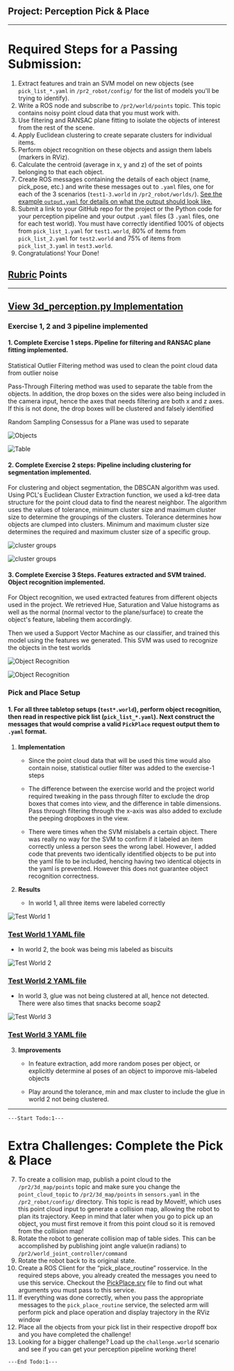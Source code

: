 ## Project: Perception Pick & Place

---

# Required Steps for a Passing Submission:
1. Extract features and train an SVM model on new objects (see `pick_list_*.yaml` in `/pr2_robot/config/` for the list of models you'll be trying to identify). 
2. Write a ROS node and subscribe to `/pr2/world/points` topic. This topic contains noisy point cloud data that you must work with.
3. Use filtering and RANSAC plane fitting to isolate the objects of interest from the rest of the scene.
4. Apply Euclidean clustering to create separate clusters for individual items.
5. Perform object recognition on these objects and assign them labels (markers in RViz).
6. Calculate the centroid (average in x, y and z) of the set of points belonging to that each object.
7. Create ROS messages containing the details of each object (name, pick_pose, etc.) and write these messages out to `.yaml` files, one for each of the 3 scenarios (`test1-3.world` in `/pr2_robot/worlds/`).  [See the example `output.yaml` for details on what the output should look like.](https://github.com/udacity/RoboND-Perception-Project/blob/master/pr2_robot/config/output.yaml)  
8. Submit a link to your GitHub repo for the project or the Python code for your perception pipeline and your output `.yaml` files (3 `.yaml` files, one for each test world).  You must have correctly identified 100% of objects from `pick_list_1.yaml` for `test1.world`, 80% of items from `pick_list_2.yaml` for `test2.world` and 75% of items from `pick_list_3.yaml` in `test3.world`.
9. Congratulations!  Your Done!


## [Rubric](https://review.udacity.com/#!/rubrics/1067/view) Points

---

## [View 3d_perception.py Implementation](./catkin_ws/src/RoboND-Perception-Project/pr2_robot/scripts/3d_perception.py)

### Exercise 1, 2 and 3 pipeline implemented
#### 1. Complete Exercise 1 steps. Pipeline for filtering and RANSAC plane fitting implemented.

Statistical Outlier Filtering method was used to clean the point cloud data from outlier noise

Pass-Through Filtering method was used to separate the table from the objects. In addition, the drop boxes on the sides were also being included in the camera input, hence the axes that needs filtering are both x and z axes. If this is not done, the drop boxes will be clustered and falsely identified

Random Sampling Consessus for a Plane was used to separate

![Objects](./writeup_files/ex_1_steps_implemented_objects.png)

![Table](./writeup_files/ex_1_steps_implemented_table.png)

#### 2. Complete Exercise 2 steps: Pipeline including clustering for segmentation implemented.

For clustering and object segmentation, the DBSCAN algorithm was used. Using PCL's Euclidean Cluster Extraction function, we used a kd-tree data structure for the point cloud data to find the nearest neighbor. The algorithm uses the values of tolerance, minimum cluster size and maximum cluster size to determine the groupings of the clusters. Tolerance determines how objects are clumped into clusters. Minimum and maximum cluster size determines the required and maximum cluster size of a specific group.

![cluster groups](./writeup_files/ex_2_steps_implemented_objects_1.png)

![cluster groups](./writeup_files/ex_2_steps_implemented_objects_2.png)

#### 3. Complete Exercise 3 Steps.  Features extracted and SVM trained.  Object recognition implemented.

For Object recognition, we used extracted features from different objects used in the project. We retrieved Hue, Saturation and Value histograms as well as the normal (normal vector to the plane/surface) to create the object's feature, labeling them accordingly.

Then we used a Support Vector Machine as our classifier, and trained this model using the features we generated. This SVM was used to recognize the objects in the test worlds

![Object Recognition](./writeup_files/ex_3_steps_implemented_objects_1.png)

![Object Recognition](./writeup_files/ex_3_steps_implemented_objects_2.png)

### Pick and Place Setup

#### 1. For all three tabletop setups (`test*.world`), perform object recognition, then read in respective pick list (`pick_list_*.yaml`). Next construct the messages that would comprise a valid `PickPlace` request output them to `.yaml` format.

1. **Implementation**
   
   * Since the point cloud data that will be used this time would also contain noise, statistical outlier filter was added to the exercise-1 steps

   * The difference between the exercise world and the project world required tweaking in the pass through filter to exclude the drop boxes that comes into view, and the difference in table dimensions. Pass through filtering through the x-axis was also added to exclude the peeping dropboxes in the view.

   * There were times when the SVM mislabels a certain object. There was really no way for the SVM to confirm if it labeled an item correctly unless a person sees the wrong label. However, I added code that prevents two identically identified objects to be put into the yaml file to be included, hencing having two identical objects in the yaml is prevented. However this does not guarantee object recognition correctness.

2. **Results**

   * In world 1, all three items were labeled correctly

![Test World 1](./writeup_files/test_world_1_cluster_labeled_robot_view.png)

### [Test World 1 YAML file](./catkin_ws/src/RoboND-Perception-Project/pr2_robot/scripts/test_world_1.yaml)

   * In world 2, the book was being mis labeled as biscuits

![Test World 2](./writeup_files/test_world_2_cluster_labeled_robot_view.png)

### [Test World 2 YAML file](./catkin_ws/src/RoboND-Perception-Project/pr2_robot/scripts/test_world_2.yaml)

   * In world 3, glue was not being clustered at all, hence not detected. There were also times that snacks become soap2

![Test World 3](./writeup_files/test_world_3_cluster_labeled_robot_view.png)

### [Test World 3 YAML file](./catkin_ws/src/RoboND-Perception-Project/pr2_robot/scripts/test_world_3.yaml)

3. **Improvements**

   * In feature extraction, add more random poses per object, or explicitly determine al poses of an object to imporove mis-labeled objects

   * Play around the tolerance, min and max cluster to include the glue in world 2 not being clustered.

---

`---Start Todo:1---`

# Extra Challenges: Complete the Pick & Place 

7. To create a collision map, publish a point cloud to the `/pr2/3d_map/points` topic and make sure you change the `point_cloud_topic` to `/pr2/3d_map/points` in `sensors.yaml` in the `/pr2_robot/config/` directory. This topic is read by Moveit!, which uses this point cloud input to generate a collision map, allowing the robot to plan its trajectory.  Keep in mind that later when you go to pick up an object, you must first remove it from this point cloud so it is removed from the collision map!
8. Rotate the robot to generate collision map of table sides. This can be accomplished by publishing joint angle value(in radians) to `/pr2/world_joint_controller/command`
9. Rotate the robot back to its original state.
10. Create a ROS Client for the “pick_place_routine” rosservice.  In the required steps above, you already created the messages you need to use this service. Checkout the [PickPlace.srv](https://github.com/udacity/RoboND-Perception-Project/tree/master/pr2_robot/srv) file to find out what arguments you must pass to this service.
11. If everything was done correctly, when you pass the appropriate messages to the `pick_place_routine` service, the selected arm will perform pick and place operation and display trajectory in the RViz window
12. Place all the objects from your pick list in their respective dropoff box and you have completed the challenge!
13. Looking for a bigger challenge?  Load up the `challenge.world` scenario and see if you can get your perception pipeline working there!

`---End Todo:1---`
